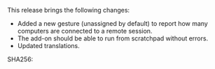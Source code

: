 This release brings the following changes:

* Added a new gesture (unassigned by default) to report how many computers are connected to a remote session.
* The add-on should be able to run from scratchpad without errors.
* Updated translations.

SHA256: 